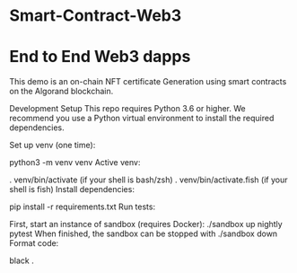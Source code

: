 # Smart-Contract-Web3
# End to End Web3 dapps
This demo is an on-chain NFT certificate Generation using smart contracts on the Algorand blockchain.

Development Setup
This repo requires Python 3.6 or higher. We recommend you use a Python virtual environment to install the required dependencies.

Set up venv (one time):

python3 -m venv venv
Active venv:

. venv/bin/activate (if your shell is bash/zsh)
. venv/bin/activate.fish (if your shell is fish)
Install dependencies:

pip install -r requirements.txt
Run tests:

First, start an instance of sandbox (requires Docker): ./sandbox up nightly
pytest
When finished, the sandbox can be stopped with ./sandbox down
Format code:

black .
